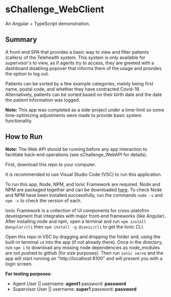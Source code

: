 # sChallenge_WebClient
An Angular + TypeScript demonstration.
## Summary
A front-end SPA that provides a basic way to view and filter patients (callers) of the Telehealth system. This system is only available for supervisor's to view, as if agents try to access, they are greeted with a dashboard disabling popover that informs them of the usage and provides the option to log out.
 
Patients can be sorted by a few example categories, mainly being first name, postal code, and whether they have contracted Covid-19. Alternatively, patients can be sorted based on their birth date and the date the patient information was logged.
 
**Note:** This app was completed as a side-project under a time-limit so some time-optimizing adjustments were made to provide basic system functionality.
## How to Run
**Note:** The Web API should be running before any app interaction to facilitate back-end operations (see sChallenge_WebAPI for details).

First, download this repo to your computer.

It is recommended to use Visual Studio Code (VSC) to run this application.

To run this app, Node, NPM, and Ionic Framework are required. Node and NPM are packaged together and can be downloaded [here](https://nodejs.org/en/download/). To check Node and NPM have been installed successfully, run the commands `node -v` and `npm -v` to check the version of each.

Ionic Framework is a collection of UI components for cross-platofrm development that integrates with major front-end frameworks (like Angular). After installing node and npm, open a terminal and run `npm install @angular/cli` then `npm install -g @ionic/cli` to get the Ionic CLI. 

Open this repo in VSC by dragging and dropping the folder and, using the built-in terminal `cd` into the app (if not already there). Once in the directory, run `npm i` to download any missing node dependencies as node_modules are not pushed to github (for size purposes). Then run `ionic serve` and the app will start running on "http://localhost:8100" and will present you with a login screen. 

**For testing purposes**:
- Agent User || username: **agent1** password: **password**
- Supervisor User || username: **super1** password: **password**
